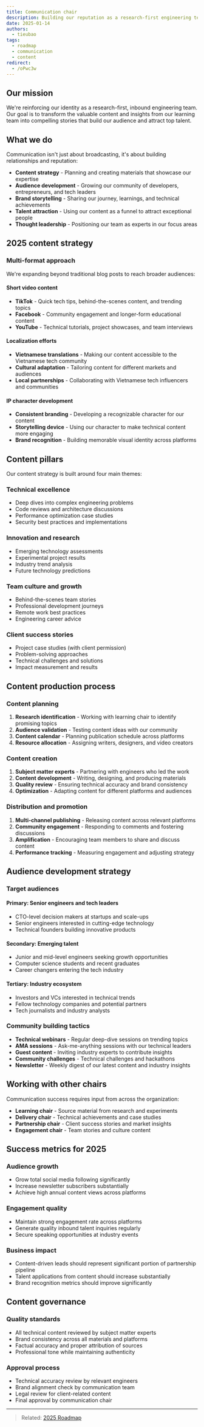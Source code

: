 ```yaml
---
title: Communication chair
description: Building our reputation as a research-first engineering team through strategic content and communication
date: 2025-01-14
authors:
  - tieubao
tags:
  - roadmap
  - communication
  - content
redirect:
  - /oPwc3w
---
```


## Our mission

We're reinforcing our identity as a research-first, inbound engineering team. Our goal is to transform the valuable content and insights from our learning team into compelling stories that build our audience and attract top talent.

## What we do

Communication isn't just about broadcasting, it's about building relationships and reputation:

- **Content strategy** - Planning and creating materials that showcase our expertise
- **Audience development** - Growing our community of developers, entrepreneurs, and tech leaders
- **Brand storytelling** - Sharing our journey, learnings, and technical achievements
- **Talent attraction** - Using our content as a funnel to attract exceptional people
- **Thought leadership** - Positioning our team as experts in our focus areas

## 2025 content strategy

### Multi-format approach

We're expanding beyond traditional blog posts to reach broader audiences:

#### Short video content

- **TikTok** - Quick tech tips, behind-the-scenes content, and trending topics
- **Facebook** - Community engagement and longer-form educational content
- **YouTube** - Technical tutorials, project showcases, and team interviews

#### Localization efforts

- **Vietnamese translations** - Making our content accessible to the Vietnamese tech community
- **Cultural adaptation** - Tailoring content for different markets and audiences
- **Local partnerships** - Collaborating with Vietnamese tech influencers and communities

#### IP character development

- **Consistent branding** - Developing a recognizable character for our content
- **Storytelling device** - Using our character to make technical content more engaging
- **Brand recognition** - Building memorable visual identity across platforms

## Content pillars

Our content strategy is built around four main themes:

### Technical excellence

- Deep dives into complex engineering problems
- Code reviews and architecture discussions
- Performance optimization case studies
- Security best practices and implementations

### Innovation and research

- Emerging technology assessments
- Experimental project results
- Industry trend analysis
- Future technology predictions

### Team culture and growth

- Behind-the-scenes team stories
- Professional development journeys
- Remote work best practices
- Engineering career advice

### Client success stories

- Project case studies (with client permission)
- Problem-solving approaches
- Technical challenges and solutions
- Impact measurement and results

## Content production process

### Content planning

1. **Research identification** - Working with learning chair to identify promising topics
2. **Audience validation** - Testing content ideas with our community
3. **Content calendar** - Planning publication schedule across platforms
4. **Resource allocation** - Assigning writers, designers, and video creators

### Content creation

1. **Subject matter experts** - Partnering with engineers who led the work
2. **Content development** - Writing, designing, and producing materials
3. **Quality review** - Ensuring technical accuracy and brand consistency
4. **Optimization** - Adapting content for different platforms and audiences

### Distribution and promotion

1. **Multi-channel publishing** - Releasing content across relevant platforms
2. **Community engagement** - Responding to comments and fostering discussions
3. **Amplification** - Encouraging team members to share and discuss content
4. **Performance tracking** - Measuring engagement and adjusting strategy

## Audience development strategy

### Target audiences

#### Primary: Senior engineers and tech leaders

- CTO-level decision makers at startups and scale-ups
- Senior engineers interested in cutting-edge technology
- Technical founders building innovative products

#### Secondary: Emerging talent

- Junior and mid-level engineers seeking growth opportunities
- Computer science students and recent graduates
- Career changers entering the tech industry

#### Tertiary: Industry ecosystem

- Investors and VCs interested in technical trends
- Fellow technology companies and potential partners
- Tech journalists and industry analysts

### Community building tactics

- **Technical webinars** - Regular deep-dive sessions on trending topics
- **AMA sessions** - Ask-me-anything sessions with our technical leaders
- **Guest content** - Inviting industry experts to contribute insights
- **Community challenges** - Technical challenges and hackathons
- **Newsletter** - Weekly digest of our latest content and industry insights

## Working with other chairs

Communication success requires input from across the organization:

- **Learning chair** - Source material from research and experiments
- **Delivery chair** - Technical achievements and case studies
- **Partnership chair** - Client success stories and market insights
- **Engagement chair** - Team stories and culture content

## Success metrics for 2025

### Audience growth

- Grow total social media following significantly
- Increase newsletter subscribers substantially
- Achieve high annual content views across platforms

### Engagement quality

- Maintain strong engagement rate across platforms
- Generate quality inbound talent inquiries regularly
- Secure speaking opportunities at industry events

### Business impact

- Content-driven leads should represent significant portion of partnership pipeline
- Talent applications from content should increase substantially
- Brand recognition metrics should improve significantly

## Content governance

### Quality standards

- All technical content reviewed by subject matter experts
- Brand consistency across all materials and platforms
- Factual accuracy and proper attribution of sources
- Professional tone while maintaining authenticity

### Approval process

- Technical accuracy review by relevant engineers
- Brand alignment check by communication team
- Legal review for client-related content
- Final approval by communication chair

---

> Related: [2025 Roadmap](roadmap-2025.md)
